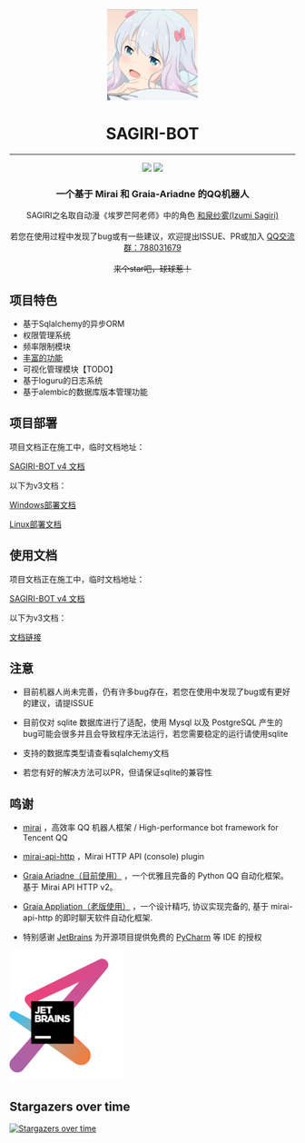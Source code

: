 <div align="center">
    <img width="160" src="docs/sagiri.jpg" alt="logo"></br>
    <h1>SAGIRI-BOT</h1>
</div>
    
----

<div align="center">
    <img src="https://img.shields.io/badge/python-3.10+-blue.svg"/>
    <img src="https://img.shields.io/badge/sqlalchemy-1.4.11+-orange.svg"/>
    <h3>一个基于 Mirai 和 Graia-Ariadne 的QQ机器人</h3>
    <div>SAGIRI之名取自动漫《埃罗芒阿老师》中的角色 <a href="https://zh.moegirl.org.cn/%E5%92%8C%E6%B3%89%E7%BA%B1%E9%9B%BE">和泉纱雾(Izumi Sagiri)</a></div>
    <br>
    <div>若您在使用过程中发现了bug或有一些建议，欢迎提出ISSUE、PR或加入 <a href="https://jq.qq.com/?_wv=1027&k=9hfqo8AL">QQ交流群：788031679</a> </div>
    <br>
    <div><s>来个star吧，球球惹！</s></div>
</div>


## 项目特色
- 基于Sqlalchemy的异步ORM
- 权限管理系统
- 频率限制模块
- [丰富的功能](https://sagiri-kawaii.github.io/sagiri-bot/functions/handlers/)
- 可视化管理模块【TODO】
- 基于loguru的日志系统
- 基于alembic的数据库版本管理功能

## 项目部署

项目文档正在施工中，临时文档地址：

[SAGIRI-BOT v4 文档](http://v4.sagiri-bot.sagiri.tech/)

以下为v3文档：

[Windows部署文档](https://sagiri-kawaii.github.io/sagiri-bot/deployment/windows/)

[Linux部署文档](https://sagiri-kawaii.github.io/sagiri-bot/deployment/linux/)

## 使用文档

项目文档正在施工中，临时文档地址：

[SAGIRI-BOT v4 文档](http://v4.sagiri-bot.sagiri.tech/)

以下为v3文档：

[文档链接](https://sagiri-kawaii.github.io/sagiri-bot/)

## 注意

- 目前机器人尚未完善，仍有许多bug存在，若您在使用中发现了bug或有更好的建议，请提ISSUE

- 目前仅对 sqlite 数据库进行了适配，使用 Mysql 以及 PostgreSQL 产生的bug可能会很多并且会导致程序无法运行，若您需要稳定的运行请使用sqlite

- 支持的数据库类型请查看sqlalchemy文档

- 若您有好的解决方法可以PR，但请保证sqlite的兼容性

## 鸣谢
- [mirai](https://github.com/mamoe/mirai) ，高效率 QQ 机器人框架 / High-performance bot framework for Tencent QQ

- [mirai-api-http](https://github.com/project-mirai/mirai-api-http) ，Mirai HTTP API (console) plugin

- [Graia Ariadne（目前使用）](https://github.com/GraiaProject/Ariadne) ，一个优雅且完备的 Python QQ 自动化框架。基于 Mirai API HTTP v2。

- [Graia Appliation（老版使用）](https://github.com/GraiaProject/Application) ，一个设计精巧, 协议实现完备的, 基于 mirai-api-http 的即时聊天软件自动化框架.

- 特别感谢 [JetBrains](https://www.jetbrains.com/?from=sagiri-bot) 为开源项目提供免费的 [PyCharm](https://www.jetbrains.com/pycharm/?from=sagiri-bot) 等 IDE 的授权  

[<img src=".github/jetbrains-variant-3.png" width="200"/>](https://www.jetbrains.com/?from=sagiri-bot)

## Stargazers over time

[![Stargazers over time](https://starchart.cc/SAGIRI-kawaii/sagiri-bot.svg)](https://starchart.cc/SAGIRI-kawaii/sagiri-bot)
